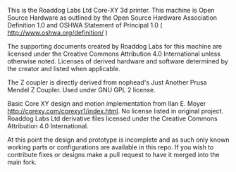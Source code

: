 This is the Roaddog Labs Ltd Core-XY 3d printer.  This machine is Open Source Hardware as outlined by the Open Source Hardware Association Definition 1.0 and OSHWA Statement of Principal 1.0  ( http://www.oshwa.org/definition/ )

The supporting documents created by Roaddog Labs for this machine are licensed under the Creative Commons Attribution 4.0 International unless otherwise noted.  Licenses of derived hardware and software determined by the creator and listed when applicable.

The Z coupler is directly derived from nophead's Just Another Prusa Mendel Z Coupler.  Used under GNU GPL 2 license.

Basic Core XY design and motion implementation from Ilan E. Moyer http://corexy.com/corexyr1/index.html. No license listed in original project. Roaddog Labs Ltd derivative files licensed under the Creative Commons Attribution 4.0 International.

At this point the design and prototype is incomplete and as such only known working parts or configurations are available in this repo.  If you wish to contribute fixes or designs make a pull request to have it merged into the main fork.

